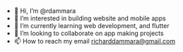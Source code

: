 - 👋 Hi, I’m @rdammara
- 👀 I’m interested in building website and mobile apps
- 🌱 I’m currently learning web development, and flutter
- 💞️ I’m looking to collaborate on app making projects
- 📫 How to reach my email richarddammara@gmail.com
<!---
rdammara/rdammara is a ✨ special ✨ repository because its `README.md` (this file) appears on your GitHub profile.
You can click the Preview link to take a look at your changes.
--->
